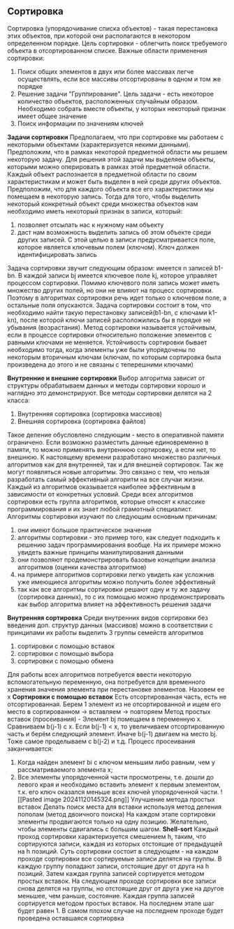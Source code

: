 ## Сортировка
Сортировка (упорядочивание списка объектов) - такая перестановка этих объектов, при которой они располагаются в некотором определенном порядке.
Цель сортировки - облегчить поиск требуемого объекта в отсортированном списке.
Важные области применения сортировки:
1. Поиск общих элементов в двух или более массивах легче осуществлять, если все массивы отсортированы в одном и том же порядке
2. Решение задачи "Группирование". Цель задачи - есть некоторое количество объектов, расположенных случайным образом. Необходимо собрать вместе объекты, у которых некоторый признак имеет общее значение
3. Поиск информации по значениям ключей

**Задачи сортировки**
Предполагаем, что при сортировке мы работаем с некоторыми объектами (характеризуется некими данными). Предположим, что в рамках некоторой предметной области мы решаем некоторую задачу. Для решения этой задачи мы выделяем объекты, которыми можно оперировать в рамках этой предметной области. Каждый объект распознается в предметной области по своим характеристикам и может быть выделен в ней среди других объектов. Предположим, что для каждого объекта все его характеристики мы помещаем в некоторую запись. Тогда для того, чтобы выделить некоторый конкретный объект среди множества объектов нам необходимо иметь некоторый признак в записи, который:
1. позволяет отсылать нас к нужному нам объекту
2. даст нам возможность выделить запись об этом объекте среди других записей. С этой целью в записи предусматривается поле, которое является ключевым полем (ключом). Ключ должен идентифицировать запись

Задача сортировки звучит следующим образом: имеется n записей b1-bn. В каждой записи bj имеется ключевое поле kj, которое управляет процессом сортировки. Помимо ключевого поля запись может иметь множество других полей, но они не влияют на процесс сортировки. Поэтому в алгоритмах сортировки речь идет только о ключевом поле, а остальные поля опускаются. Задача сортировки состоит в том, что необходимо найти такую перестановку записей(b1-bn, с ключами k1-kn), после которой ключи записей расположились бы в порядке не убывания (возрастания).
Метод сортировки называется устойчивым, если в процессе сортировки относительно положение элементов с равными ключами не меняется. Устойчивость сортировки бывает необходимо тогда, когда элементы уже были упорядочены по некоторым вторичным ключам (ключам, по которым сортировка была произведена до этого и не связаны с теперешними ключами)

**Внутренние и внешние сортировки**
Выбор алгоритма зависит от структуры обрабатываем данных и методы сортировки хорошо и наглядно это демонстрируют. Все методы сортировки делятся на 2 класса:
1. Внутренняя сортировка (сортировка массивов)
2. Внешняя сортировка (сортировка файлов)

Такое деление обусловлено следующим - место в оперативной памяти ограничено. Если возможно разместить данные единовременно в памяти, то можно применять внутреннюю сортировку, а если нет, то внешнюю.
К настоящему времени разработано множество различных алгоритмов как для внутренней, так и для внешней сортировок. Так же могут появляться новые алгоритмы. Это связано с тем, что нельзя разработать самый эффективный алгоритм на все случаи жизни. Каждый из алгоритмов оказывается наиболее эффективным в зависимости от конкретных условий. Среди всех алгоритмов сортировки есть группа алгоритмов, которые относят к классике программирования и их знает любой грамотный специалист. Алгоритмы сортировки изучают по следующим основным причинам:
1. они имеют большое практическое значение
2. алгоритмы сортировки - это пример того, как следует подходить к решению задач программирования вообще. На их примере можно увидеть важные принципы манипулирования данными
3. они позволяют продемонстрировать базовые концепции анализа алгоритмов (оценки качества алгоритмов)
4. на примере алгоритмов сортировки легко увидеть как усложнив уже имеющиеся алгоритмы можно получить более эффективный
5. так как все алгоритмы сортировки решают одну и ту же задачу (сортировка данных), то с их помощью можно продемонстрировать как выбор алгоритма влияет на эффективность решения задачи

**Внутренняя сортировка**
Среди внутренних видов сортировки без введения доп. структур данных (массивов) можно в соответствии с принципами их работы выделить 3 группы семейств алгоритмов
1. сортировки с помощью вставок
2. сортировки с помощью выбора
3. сортировки с помощью обмена

Для работы всех алгоритмов потребуется ввести некоторую вспомогательную переменную, она потребуется для временного хранения значения элемента при перестановке элементов. Назовем ее x
**Сортировки с помощью вставок**
Есть отсортированная часть, есть не отсортированная. Берем 1 элемент из не отсортированной и ищем его место в сортированном -> вставляем -> повторяем
Метод простых вставок (просеивания) - Элемент bj помещаем в переменную x. Сравниваем b(j-1) с x. Если b(j-1) < x, то увеличиваем отсортированную часть и берём следующий элемент. Иначе b(j-1) двигаем на место bj.
Тоже самое проделываем с b(j-2) и т.д.
Процесс просеивания заканчивается:
1.  Когда найден элемент bi с ключом меньшим либо равным, чем у рассматриваемого элемента x;
2.  Все элементы упорядоченной части просмотрены, т.е. дошли до левого края и необходимо вставить элемент x первым элементом, т.к. его ключ оказался меньше всех ключей упорядоченной части.
![[Pasted image 20241120145324.png]]
Улучшение метода простых вставок
Делать поиск места для вставки используя метод деления пополам (метод двоичного поиска)
На каждом этапе сортировки элементы продвигаются только на одну позицию. Желательно, чтобы элементы сдвигались с большим шагом.
**Shell-sort**
Каждый проход сортировки характеризуется смешением h, таким, что сортируются записи, каждая из которых отстоящие от предыдущей на h позиций. Суть сортировки состоит в следующем - на каждом проходе сортировки все сортируемые записи делятся на группы. В каждую группу попадают записи, отстоящие друг от друга на h позиций. Затем каждая группа записей сортируется методом простых вставок. На следующем проходе сортировки все записи снова делятся на группы, но отстоящие друг от друга уже на другое меньшее, чем раньше, состояние. Каждая группа записей сортируется методом простых вставок. На последнем этапе шаг будет равен 1. В самом плохом случае на последнем проходе будет проведена оставшаяся сортиорвка